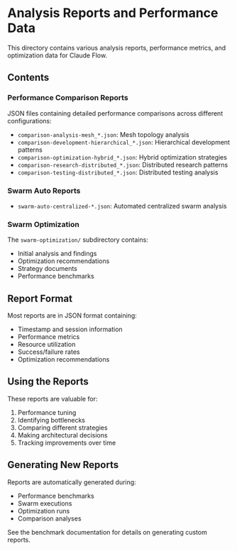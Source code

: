 # Analysis Reports and Performance Data

This directory contains various analysis reports, performance metrics, and optimization data for Claude Flow.

## Contents

### Performance Comparison Reports
JSON files containing detailed performance comparisons across different configurations:
- `comparison-analysis-mesh_*.json`: Mesh topology analysis
- `comparison-development-hierarchical_*.json`: Hierarchical development patterns
- `comparison-optimization-hybrid_*.json`: Hybrid optimization strategies
- `comparison-research-distributed_*.json`: Distributed research patterns
- `comparison-testing-distributed_*.json`: Distributed testing analysis

### Swarm Auto Reports
- `swarm-auto-centralized-*.json`: Automated centralized swarm analysis

### Swarm Optimization
The `swarm-optimization/` subdirectory contains:
- Initial analysis and findings
- Optimization recommendations
- Strategy documents
- Performance benchmarks

## Report Format

Most reports are in JSON format containing:
- Timestamp and session information
- Performance metrics
- Resource utilization
- Success/failure rates
- Optimization recommendations

## Using the Reports

These reports are valuable for:
1. Performance tuning
2. Identifying bottlenecks
3. Comparing different strategies
4. Making architectural decisions
5. Tracking improvements over time

## Generating New Reports

Reports are automatically generated during:
- Performance benchmarks
- Swarm executions
- Optimization runs
- Comparison analyses

See the benchmark documentation for details on generating custom reports.